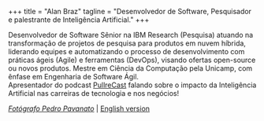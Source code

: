 +++
title = "Alan Braz"
tagline = "Desenvolvedor de Software, Pesquisador e palestrante de Inteligência Artificial."
+++

Desenvolvedor de Software Sênior na IBM Research (Pesquisa) atuando na transformação de projetos de pesquisa para produtos em nuvem híbrida, liderando equipes e automatizando o processo de desenvolvimento com práticas ágeis (Agile) e ferramentas (DevOps), visando ofertas open-source ou novos produtos. 
Mestre em Ciência da Computação pela Unicamp, com ênfase em Engenharia de Software Ágil. \
Apresentador do podcast [PullreCast](http://canal.pullrecast.dev) falando sobre o impacto da Inteligência Artificial nas carreiras de tecnologia e nos negócios!

<!-- Meus interesses pessoais são bem ecléticos variando de café à corrida, design thinking à mineração de dados, cachorros à basquetebol, e comunidades técnicas à taekwondo. -->

<!-- Anteriormente atuou como Desenvolvedor e Arquiteto na IBM Consulting, depois migrou para a IBM Research como Engenheiro de Software em projetos de BigData com dados de mídia social. Também trabalhou por dois anos e meio em Yorktown/NY com ferramentas para Cientistas de Dados e mineração de repositórios de software. -->

_[Fotógrafo Pedro Pavanato](https://pedropavanato.com.br/)_ | [English version](/en)
